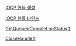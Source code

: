 [IOCP 핸들 생성](https://github.com/kksoo0131/Study/blob/main/IOCP/Windows/IOCP%20%ED%95%B8%EB%93%A4%20%EC%83%9D%EC%84%B1.cpp)

[IOCP 핸들 바인드](https://github.com/kksoo0131/Study/blob/main/IOCP/Windows/IOCP%20%ED%95%B8%EB%93%A4%20%EB%B0%94%EC%9D%B8%EB%93%9C.cpp)

[GetQueuedCompletionStatus()](https://github.com/kksoo0131/Study/blob/main/IOCP/Windows/GetQueuedCompletionStatus().cpp)

[CloseHandle()](https://github.com/kksoo0131/Study/blob/main/IOCP/Windows/CloseHandle().cpp)
